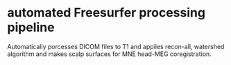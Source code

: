 # automated Freesurfer processing pipeline

Automatically porcesses DICOM files to T1 and appiles recon-all, watershed algorithm and makes scalp surfaces for MNE head-MEG coregistration.